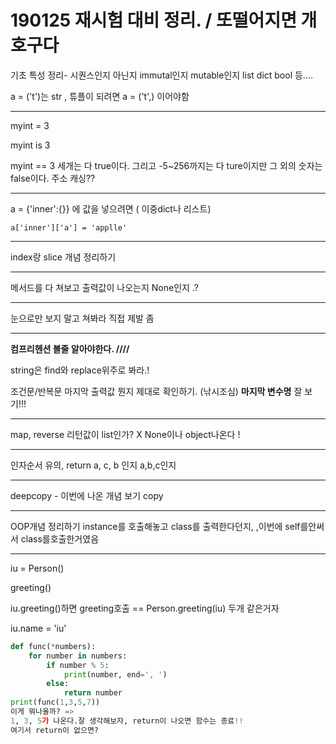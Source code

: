 # 190125 재시험 대비 정리. / 또떨어지면 개호구다



기초 특성 정리- 시퀀스인지 아닌지 immutal인지 mutable인지 list dict bool 등....

a = ('t')는 str , 튜플이 되려면 a = ('t',) 이어야함

---

myint = 3

myint is 3

myint == 3 세개는 다 true이다. 그리고 -5~256까지는 다 ture이지만 그 외의 숫자는 false이다. 주소 캐싱??

---

a = {'inner':{}} 에 값을 넣으려면 ( 이중dict나 리스트)

```
a['inner']['a'] = 'applle'
```



---

index랑 slice 개념 정리하기

---

메서드를 다 쳐보고 출력값이 나오는지 None인지 .?

---

눈으로만 보지 말고 쳐봐라 직접 제발 좀

---

**컴프리헨션 볼줄 알아야한다. ////**

string은 find와 replace위주로 봐라.!

조건문/반복문 마지막 출력값 뭔지 제대로 확인하기. (낚시조심) **마지막 변수명** 잘 보기!!!

---

map, reverse 리턴값이 list인가? X None이나 object나온다 ! 

---

인자순서 유의, return a, c, b 인지 a,b,c인지 

---



deepcopy - 이번에 나온 개념 보기 copy

---

OOP개념 정리하기 instance를 호출해놓고 class를 출력한다던지, ,이번에 self를안써서 class를호출한거였음

---

iu = Person()

greeting()

iu.greeting()하면 greeting호출 == Person.greeting(iu) 두개 같은거자

iu.name = 'iu'

```python
def func(*numbers):
    for number in numbers:
        if number % 5:
            print(number, end=', ')
        else:
            return number
print(func(1,3,5,7))
이게 뭐나올까? =>
1, 3, 5가 나온다.잘 생각해보자, return이 나오면 함수는 종료!!
여기서 return이 없으면?
```




